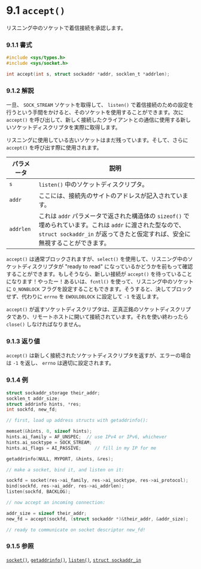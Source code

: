 # 9.1 `accept()`

リスニング中のソケットで着信接続を承認します。

### 9.1.1 書式

```c
#include <sys/types.h>
#include <sys/socket.h>

int accept(int s, struct sockaddr *addr, socklen_t *addrlen);
```

### 9.1.2 解説

一旦、 `SOCK_STREAM` ソケットを取得して、 `listen()` で着信接続のための設定を行うという手間をかけると、そのソケットを使用することができます。次に `accept()` を呼び出して、新しく接続したクライアントとの通信に使用する新しいソケットディスクリプタを実際に取得します。

リスニングに使用している古いソケットはまだ残っています。そして、さらに `accept()` を呼び出す際に使用されます。

| パラメータ | 説明                                                  |
|------------|-------------------------------------------------------|
| `s`        | `listen()` 中のソケットディスクリプタ。               |
| `addr`     | ここには、接続先のサイトのアドレスが記入されています。|
| `addrlen`  | これは `addr` パラメータで返された構造体の `sizeof()` で埋められています。これは `addr` に渡された型なので、 `struct sockaddr_in` が返ってきたと仮定すれば、安全に無視することができます。|

`accept()` は通常ブロックされますが、`select()` を使用して、リスニング中のソケットディスクリプタが "ready to read" になっているかどうかを前もって確認することができます。もしそうなら、新しい接続が `accept()` を待っていることになります！やったー！あるいは、`fcntl()` を使って、リスニング中のソケットに `O_NONBLOCK` フラグを設定することもできます。そうすると、決してブロックせず、代わりに `errno` を `EWOULDBLOCK` に設定して `-1` を返します。

`accept()` が返すソケットディスクリプタは、正真正銘のソケットディスクリプタであり、リモートホストに開いて接続されています。それを使い終わったら `close()` しなければなりません。

### 9.1.3 返り値

`accept()` は新しく接続されたソケットディスクリプタを返すが、エラーの場合は `-1` を返し、 `errno` は適切に設定されます。

### 9.1.4 例

```c
struct sockaddr_storage their_addr;
socklen_t addr_size;
struct addrinfo hints, *res;
int sockfd, new_fd;

// first, load up address structs with getaddrinfo():

memset(&hints, 0, sizeof hints);
hints.ai_family = AF_UNSPEC;  // use IPv4 or IPv6, whichever
hints.ai_socktype = SOCK_STREAM;
hints.ai_flags = AI_PASSIVE;     // fill in my IP for me

getaddrinfo(NULL, MYPORT, &hints, &res);

// make a socket, bind it, and listen on it:

sockfd = socket(res->ai_family, res->ai_socktype, res->ai_protocol);
bind(sockfd, res->ai_addr, res->ai_addrlen);
listen(sockfd, BACKLOG);

// now accept an incoming connection:

addr_size = sizeof their_addr;
new_fd = accept(sockfd, (struct sockaddr *)&their_addr, &addr_size);

// ready to communicate on socket descriptor new_fd!
```

### 9.1.5 参照

[`socket()`](./socket.md),
[`getaddrinfo()`](./getaddrinfo-freeaddrinfo-gai_strerror.md),
[`listen()`](./listen.md),
[`struct sockaddr_in`](./struct-sockaddr-and-pals.md)
